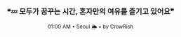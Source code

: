 <div align="center">

<br>

<h3>❝💤 모두가 꿈꾸는 시간, 혼자만의 여유를 즐기고 있어요❞</h3>

<sub>01:00 AM • Seoul 🌦️ • by CrowRish</sub>

<br>

</div>